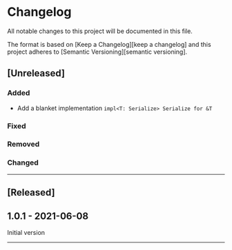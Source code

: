 # Changelog

All notable changes to this project will be documented in this file.

The format is based on [Keep a Changelog][keep a changelog] and this project adheres to [Semantic Versioning][semantic versioning].

## [Unreleased]

### Added

- Add a blanket implementation `impl<T: Serialize> Serialize for &T`

### Fixed

### Removed

### Changed

---

## [Released]

## 1.0.1 - 2021-06-08

Initial version

---